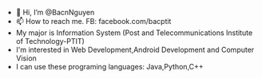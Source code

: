 - 👋 Hi, I’m @BacnNguyen
- 📫 How to reach me. FB: facebook.com/bacptit
- My major is Information System (Post and Telecommunications Institute of Technology-PTIT)
- I'm interested in Web Development,Android Development and Computer Vision
- I can use these programing languages: Java,Python,C++
